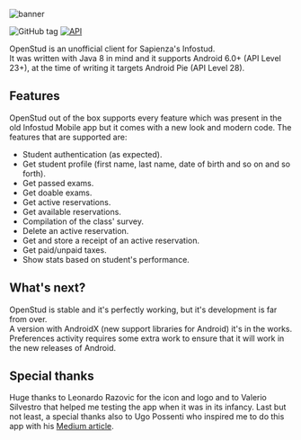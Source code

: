 ![banner](https://user-images.githubusercontent.com/8293810/46977822-72575800-d0cd-11e8-90d9-6132083a0c33.png)

![GitHub tag](https://img.shields.io/github/tag/lithiumsr/openstud_client.svg)
[![API](https://img.shields.io/badge/API-28%2B-brightgreen.svg?style=flat)](https://android-arsenal.com/api?level=28)

OpenStud is an unofficial client for Sapienza's Infostud.\
It was written with Java 8 in mind and it supports Android 6.0+ (API Level 23+), at the time of writing it targets Android Pie (API Level 28).

## Features
OpenStud out of the box supports every feature which was present in the old Infostud Mobile app but it comes with a new look and modern code.
The features that are supported are:
- Student authentication (as expected).
- Get student profile (first name, last name, date of birth and so on and so forth).
- Get passed exams.
- Get doable exams.
- Get active reservations.
- Get available reservations.
- Compilation of the class' survey.
- Delete an active reservation.
- Get and store a receipt of an active reservation.
- Get paid/unpaid taxes.
- Show stats based on student's performance.

## What's next?
OpenStud is stable and it's perfectly working, but it's development is far from over.\
A version with AndroidX (new support libraries for Android) it's in the works.\
Preferences activity requires some extra work to ensure that it will work in the new releases of Android.

## Special thanks
Huge thanks to Leonardo Razovic for the icon and logo and to Valerio Silvestro that helped me testing the app when it was in its infancy.
Last but not least, a special thanks also to Ugo Possenti who inspired me to do this app with his [Medium article](https://medium.com/@MEPoss/ora-infostud-non-fa-più-schifo-21720720e556).